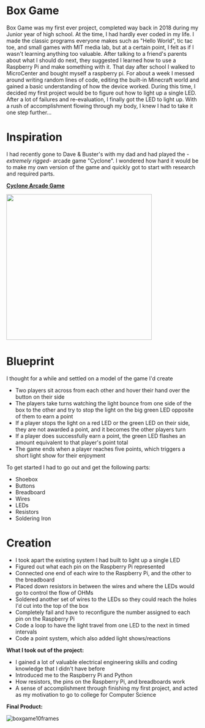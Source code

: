 # Box Game
Box Game was my first ever project, completed way back in 2018 during my Junior year of high school. At the time, I had hardly ever coded in my life. I made the classic programs everyone makes such as "Hello World", tic tac toe, and small games with MIT media lab, but at a certain point, I felt as if I wasn't learning anything too valuable. After talking to a friend's parents about what I should do next, they suggested I learned how to use a Raspberry Pi and make something with it. That day after school I walked to MicroCenter and bought myself a raspberry pi. For about a week I messed around writing random lines of code, editing the built-in Minecraft world and gained a basic understanding of how the device worked. During this time, I decided my first project would be to figure out how to light up a single LED. After a lot of failures and re-evaluation, I finally got the LED to light up. With a rush of accomplishment flowing through my body, I knew I had to take it one step further...

# Inspiration
I had recently gone to Dave & Buster's with my dad and had played the -*extremely rigged*- arcade game "Cyclone". I wondered how hard it would be to make my own version of the game and quickly got to start with research and required parts.

**[Cyclone Arcade Game](https://www.betson.com/amusement-products/cyclone/)**

<img src="https://user-images.githubusercontent.com/75161978/150029734-cc76dd88-059a-4117-aa4b-8dcea232e890.gif" width="380">

# Blueprint
I thought for a while and settled on a model of the game I'd create
- Two players sit across from each other and hover their hand over the button on their side
- The players take turns watching the light bounce from one side of the box to the other and try to stop the light on the big green LED opposite of them to earn a point
- If a player stops the light on a red LED or the green LED on their side, they are not awarded a point, and it becomes the other players turn
- If a player does successfully earn a point, the green LED flashes an amount equivalent to that player's point total
- The game ends when a player reaches five points, which triggers a short light show for their enjoyment

To get started I had to go out and get the following parts:
- Shoebox
- Buttons
- Breadboard
- Wires
- LEDs
- Resistors
- Soldering Iron


# Creation
- I took apart the existing system I had built to light up a single LED
- Figured out what each pin on the Raspberry Pi represented
- Connected one end of each wire to the Raspberry Pi, and the other to the breadboard
- Placed down resistors in between the wires and where the LEDs would go to control the flow of OHMs
- Soldered another set of wires to the LEDs so they could reach the holes I'd cut into the top of the box
- Completely fail and have to reconfigure the number assigned to each pin on the Raspberry Pi
- Code a loop to have the light travel from one LED to the next in timed intervals
- Code a point system, which also added light shows/reactions

**What I took out of the project:**
- I gained a lot of valuable electrical engineering skills and coding knowledge that I didn't have before
- Introduced me to the Raspberry Pi and Python
- How resistors, the pins on the Raspberry Pi, and breadboards work
- A sense of accomplishment through finishing my first project, and acted as my motivation to go to college for Computer Science

**Final Product:**

![boxgame10frames](https://user-images.githubusercontent.com/75161978/150026568-e0e3128b-62fe-46e0-8622-36bca743b56f.gif)
